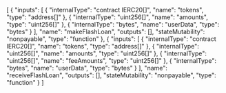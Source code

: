 [
	{
		"inputs": [
			{
				"internalType": "contract IERC20[]",
				"name": "tokens",
				"type": "address[]"
			},
			{
				"internalType": "uint256[]",
				"name": "amounts",
				"type": "uint256[]"
			},
			{
				"internalType": "bytes",
				"name": "userData",
				"type": "bytes"
			}
		],
		"name": "makeFlashLoan",
		"outputs": [],
		"stateMutability": "nonpayable",
		"type": "function"
	},
	{
		"inputs": [
			{
				"internalType": "contract IERC20[]",
				"name": "tokens",
				"type": "address[]"
			},
			{
				"internalType": "uint256[]",
				"name": "amounts",
				"type": "uint256[]"
			},
			{
				"internalType": "uint256[]",
				"name": "feeAmounts",
				"type": "uint256[]"
			},
			{
				"internalType": "bytes",
				"name": "userData",
				"type": "bytes"
			}
		],
		"name": "receiveFlashLoan",
		"outputs": [],
		"stateMutability": "nonpayable",
		"type": "function"
	}
]